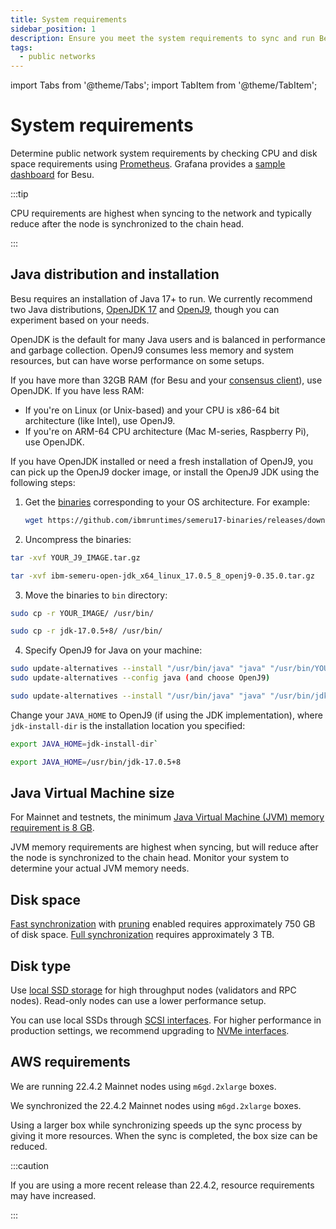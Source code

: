 ```yaml
---
title: System requirements
sidebar_position: 1
description: Ensure you meet the system requirements to sync and run Besu.
tags:
  - public networks
---
```


import Tabs from '@theme/Tabs';
import TabItem from '@theme/TabItem';

# System requirements

Determine public network system requirements by checking CPU and disk space requirements using [Prometheus](../how-to/monitor/metrics.md). Grafana provides a [sample dashboard](https://grafana.com/grafana/dashboards/10273) for Besu.

:::tip

CPU requirements are highest when syncing to the network and typically reduce after the node is synchronized to the chain head.

:::

## Java distribution and installation

Besu requires an installation of Java 17+ to run.
We currently recommend two Java distributions, [OpenJDK 17](https://jdk.java.net/17/) and
[OpenJ9](https://www.eclipse.org/openj9/), though you can experiment based on your needs.

OpenJDK is the default for many Java users and is balanced in performance and garbage collection.
OpenJ9 consumes less memory and system resources, but can have worse performance on some setups.

If you have more than 32GB RAM (for Besu and your [consensus client](../concepts/p2p-clients.md#consensus-clients)), use OpenJDK.
If you have less RAM:

* If you're on Linux (or Unix-based) and your CPU is x86-64 bit architecture (like Intel), use OpenJ9.
* If you're on ARM-64 CPU architecture (Mac M-series, Raspberry Pi), use OpenJDK.

If you have OpenJDK installed or need a fresh installation of OpenJ9, you can pick up the OpenJ9
docker image, or install the OpenJ9 JDK using the following steps:

1. Get the [binaries](https://github.com/ibmruntimes/semeru17-binaries/releases) corresponding to
   your OS architecture.
   For example:

    ```bash
    wget https://github.com/ibmruntimes/semeru17-binaries/releases/download/jdk-17.0.5%2B8_openj9-0.35.0/ibm-semeru-open-jdk_x64_linux_17.0.5_8_openj9-0.35.0.tar.gz
    ```
2. Uncompress the binaries:

<Tabs>
   
   <TabItem value="Command" label="Command" default>

   ```bash
   tar -xvf YOUR_J9_IMAGE.tar.gz
   ```
   </TabItem>

  <TabItem value="Example" label="Example">

   ```bash
   tar -xvf ibm-semeru-open-jdk_x64_linux_17.0.5_8_openj9-0.35.0.tar.gz
   ```
   
   </TabItem>

</Tabs>
   
3. Move the binaries to `bin` directory:

<Tabs>
   
   <TabItem value="Command" label="Command" default>

   ```bash
   sudo cp -r YOUR_IMAGE/ /usr/bin/
   ```
   </TabItem>

  <TabItem value="Example" label="Example">

   ```bash
   sudo cp -r jdk-17.0.5+8/ /usr/bin/
   ```

   </TabItem>

</Tabs>
   
4. Specify OpenJ9 for Java on your machine:

<Tabs>
   
   <TabItem value="Command" label="Command" default>

   ```bash
   sudo update-alternatives --install "/usr/bin/java" "java" "/usr/bin/YOUR_IMAGE" 1
   sudo update-alternatives --config java (and choose OpenJ9)
   ```
   
   </TabItem>

  <TabItem value="Example" label="Example">

   ```bash
   sudo update-alternatives --install "/usr/bin/java" "java" "/usr/bin/jdk-17.0.5+8/bin/java"
   ```
   
   </TabItem>

</Tabs>
   
   Change your `JAVA_HOME` to OpenJ9 (if using the JDK implementation), where `jdk-install-dir` is
   the installation location you specified:

<Tabs>
   
   <TabItem value="Command" label="Command" default>

   ```bash
   export JAVA_HOME=jdk-install-dir`
   ```

   </TabItem>

  <TabItem value="Example" label="Example">

   ```bash
   export JAVA_HOME=/usr/bin/jdk-17.0.5+8
   ```
   
   </TabItem>

</Tabs>

## Java Virtual Machine size

For Mainnet and testnets, the minimum [Java Virtual Machine (JVM) memory requirement is 8 GB](../how-to/configure-jvm/manage-memory.md).

JVM memory requirements are highest when syncing, but will reduce after the node is synchronized to the chain head. Monitor your system to determine your actual JVM memory needs.

## Disk space

[Fast synchronization](../reference/cli/options.md#sync-mode) with [pruning](../concepts/data-storage-formats.md) enabled requires approximately 750 GB of disk space. [Full synchronization](../reference/cli/options.md#sync-mode) requires approximately 3 TB.

## Disk type

Use [local SSD storage](https://cloud.google.com/compute/docs/disks) for high throughput nodes (validators and RPC nodes). Read-only nodes can use a lower performance setup.

You can use local SSDs through [SCSI interfaces](https://en.wikipedia.org/wiki/SCSI). For higher performance in production settings, we recommend upgrading to [NVMe interfaces](https://cloud.google.com/compute/docs/disks/local-ssd#performance).

## AWS requirements

We are running 22.4.2 Mainnet nodes using `m6gd.2xlarge` boxes.

We synchronized the 22.4.2 Mainnet nodes using `m6gd.2xlarge` boxes.

Using a larger box while synchronizing speeds up the sync process by giving it more resources. When the sync is completed, the box size can be reduced.

:::caution

If you are using a more recent release than 22.4.2, resource requirements may have increased.

:::
